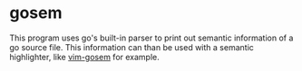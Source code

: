 # gosem

This program uses go's built-in parser to print out semantic information of a
go source file. This information can than be used with a semantic highlighter,
like [vim-gosem][] for example.


[vim-gosem]: https://github.com/meonlol/vim-gosem
